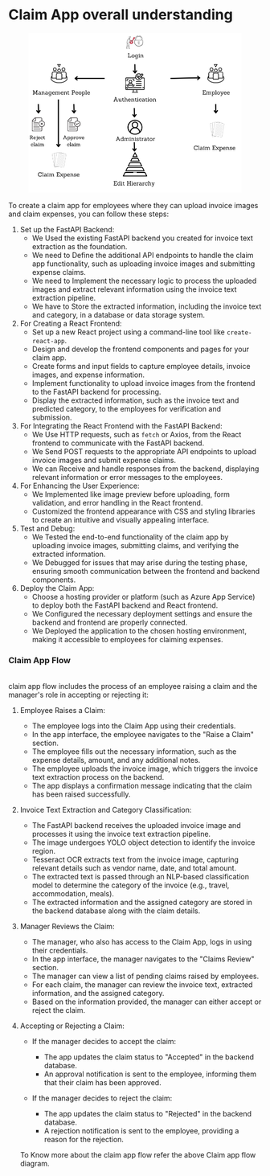 # Claim App overall understanding

<figure><img src="../.gitbook/assets/claim app flow (3).png" alt=""><figcaption></figcaption></figure>

To create a claim app for employees where they can upload invoice images and claim expenses, you can follow these steps:

1. Set up the FastAPI Backend:
   * We Used the existing FastAPI backend you created for invoice text extraction as the foundation.
   * We need to Define the additional API endpoints to handle the claim app functionality, such as uploading invoice images and submitting expense claims.
   * We need to Implement the necessary logic to process the uploaded images and extract relevant information using the invoice text extraction pipeline.
   * We have to Store the extracted information, including the invoice text and category, in a database or data storage system.
2. For Creating a React Frontend:
   * Set up a new React project using a command-line tool like `create-react-app`.
   * Design and develop the frontend components and pages for your claim app.
   * Create forms and input fields to capture employee details, invoice images, and expense information.
   * Implement functionality to upload invoice images from the frontend to the FastAPI backend for processing.
   * Display the extracted information, such as the invoice text and predicted category, to the employees for verification and submission.
3. For Integrating the React Frontend with the FastAPI Backend:
   * We Use HTTP requests, such as `fetch` or Axios, from the React frontend to communicate with the FastAPI backend.
   * We Send POST requests to the appropriate API endpoints to upload invoice images and submit expense claims.
   * We can Receive and handle responses from the backend, displaying relevant information or error messages to the employees.
4. For Enhancing the User Experience:
   * We Implemented like image preview before uploading, form validation, and error handling in the React frontend.
   * Customized the frontend appearance with CSS and styling libraries to create an intuitive and visually appealing interface.
5. Test and Debug:
   * We Tested the end-to-end functionality of the claim app by uploading invoice images, submitting claims, and verifying the extracted information.
   * We Debugged for issues that may arise during the testing phase, ensuring smooth communication between the frontend and backend components.
6. Deploy the Claim App:
   * Choose a hosting provider or platform (such as Azure App Service) to deploy both the FastAPI backend and React frontend.
   * We Configured the necessary deployment settings and ensure the backend and frontend are properly connected.
   * We Deployed the application to the chosen hosting environment, making it accessible to employees for claiming expenses.

### Claim App Flow

\
claim app flow includes the process of an employee raising a claim and the manager's role in accepting or rejecting it:

1. Employee Raises a Claim:
   * The employee logs into the Claim App using their credentials.
   * In the app interface, the employee navigates to the "Raise a Claim" section.
   * The employee fills out the necessary information, such as the expense details, amount, and any additional notes.
   * The employee uploads the invoice image, which triggers the invoice text extraction process on the backend.
   * The app displays a confirmation message indicating that the claim has been raised successfully.
2. Invoice Text Extraction and Category Classification:
   * The FastAPI backend receives the uploaded invoice image and processes it using the invoice text extraction pipeline.
   * The image undergoes YOLO object detection to identify the invoice region.
   * Tesseract OCR extracts text from the invoice image, capturing relevant details such as vendor name, date, and total amount.
   * The extracted text is passed through an NLP-based classification model to determine the category of the invoice (e.g., travel, accommodation, meals).
   * The extracted information and the assigned category are stored in the backend database along with the claim details.
3. Manager Reviews the Claim:
   * The manager, who also has access to the Claim App, logs in using their credentials.
   * In the app interface, the manager navigates to the "Claims Review" section.
   * The manager can view a list of pending claims raised by employees.
   * For each claim, the manager can review the invoice text, extracted information, and the assigned category.
   * Based on the information provided, the manager can either accept or reject the claim.
4.  Accepting or Rejecting a Claim:

    * If the manager decides to accept the claim:
      * The app updates the claim status to "Accepted" in the backend database.
      * An approval notification is sent to the employee, informing them that their claim has been approved.
    *   If the manager decides to reject the claim:

        * The app updates the claim status to "Rejected" in the backend database.
        * A rejection notification is sent to the employee, providing a reason for the rejection.



    To Know more about the claim app flow refer the above Claim app flow diagram.
